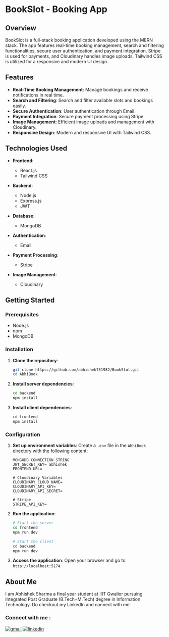 # BookSlot - Booking App

## Overview

BookSlot is a full-stack booking application developed using the MERN stack. The app features real-time booking management, search and filtering functionalities, secure user authentication, and payment integration. Stripe is used for payments, and Cloudinary handles image uploads. Tailwind CSS is utilized for a responsive and modern UI design.

## Features

- **Real-Time Booking Management**: Manage bookings and receive notifications in real time.
- **Search and Filtering**: Search and filter available slots and bookings easily.
- **Secure Authentication**: User authentication through Email.
- **Payment Integration**: Secure payment processing using Stripe.
- **Image Management**: Efficient image uploads and management with Cloudinary.
- **Responsive Design**: Modern and responsive UI with Tailwind CSS.

## Technologies Used

- **Frontend**:
  - React.js
  - Tailwind CSS

- **Backend**:
  - Node.js
  - Express.js
  - JWT

- **Database**:
  - MongoDB

- **Authentication**:
  - Email

- **Payment Processing**:
  - Stripe

- **Image Management**:
  - Cloudinary

## Getting Started

### Prerequisites

- Node.js
- npm
- MongoDB

### Installation

1. **Clone the repository**:
    ```bash
    git clone https://github.com/abhishek751982/BookSlot.git
    cd AbhiBook
    ```

2. **Install server dependencies**:
    ```bash
    cd backend
    npm install
    ```

3. **Install client dependencies**:
    ```bash
    cd frontend
    npm install
    ```

### Configuration

1. **Set up environment variables**:
   Create a `.env` file in the `AbhiBook` directory with the following content:

    ```env
    MONGODB_CONNECTION_STRING
    JWT_SECRET_KEY= abhishek
    FRONTEND_URL=
    
    # Cloudinary Variables
    CLOUDINARY_CLOUD_NAME=
    CLOUDINARY_API_KEY=
    CLOUDINARY_API_SECRET=
    
    # Stripe
    STRIPE_API_KEY=
    ```

2. **Run the application**:

    ```bash
    # Start the server
    cd frontend
    npm run dev

    # Start the client
    cd backend
    npm run dev
    ```

3. **Access the application**:
   Open your browser and go to `http://localhost:5174`.

## About Me

I am Abhishek Sharma a final year student at IIIT Gwalior pursuing Integrated Post Graduate (B.Tech+M.Tech) degree in Information Technology. Do checkout my LinkedIn and connect with me.

### Connect with me :

[![gmail](https://img.shields.io/badge/Gmail-D14836?style=for-the-badge&logo=gmail&logoColor=white)](mailto:abhishek751982@gmail.com)
[![linkedin](https://img.shields.io/badge/linkedin-0A66C2?style=for-the-badge&logo=linkedin&logoColor=white)](https://www.linkedin.com/in/abhishek-sharma-31b04a213/)


